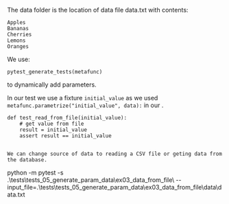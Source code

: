 The data folder is the location of data file data.txt with contents:

```
Apples
Bananas
Cherries
Lemons
Oranges
```

We use:

```
pytest_generate_tests(metafunc)
```
to dynamically add parameters.

In our test we use a fixture `initial_value` as we used `metafunc.parametrize("initial_value", data):` in our .

```
def test_read_from_file(initial_value):
    # get value from file
    result = initial_value
    assert result == initial_value


We can change source of data to reading a CSV file or geting data from the database.
```
 python -m pytest -s .\tests\tests_05_generate_param_data\ex03_data_from_file\ --input_file=.\tests\tests_05_generate_param_data\ex03_data_from_file\data\data.txt

```